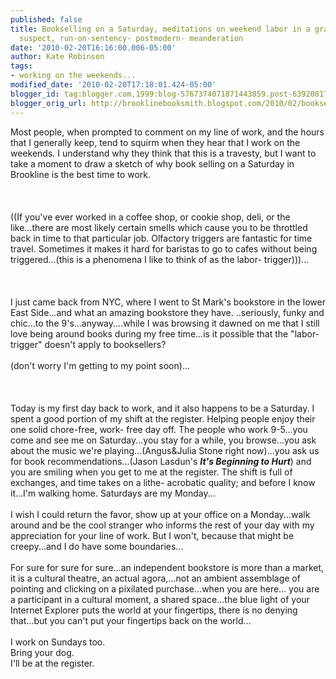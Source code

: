 ```yaml
---
published: false
title: Bookselling on a Saturday, meditations on weekend labor in a grammatically
  suspect, run-on-sentency- postmodern- meanderation
date: '2010-02-20T16:16:00.006-05:00'
author: Kate Robinson
tags:
- working on the weekends...
modified_date: '2010-02-20T17:18:01.424-05:00'
blogger_id: tag:blogger.com,1999:blog-5767374071871443859.post-6392081717991303936
blogger_orig_url: http://brooklinebooksmith.blogspot.com/2010/02/bookselling-on-saturday-meditations-on.html
---
```


Most people, when prompted to comment on my line of work, and the hours that I generally keep, tend to squirm when they hear that I work on the weekends. I understand why they think that this is a travesty, but I want to take a moment to draw a sketch of why book selling on a Saturday in Brookline is the best time to work.<br /><br /><br /><br />((If you've ever worked in a coffee shop, or cookie shop, deli, or the like...there are most likely certain smells which cause you to be throttled back in time to that particular job. Olfactory triggers are fantastic for time travel. Sometimes it makes it hard for baristas to go to cafes without being triggered...(this is a phenomena I like to think of as the labor- trigger)))...<br /><br /><br /><br />I just came back from NYC, where I went to St Mark's bookstore in the lower East Side...and what an amazing bookstore they have. ..seriously, funky and chic...to the 9's...anyway....while I was browsing it dawned on me that I still love being around books during my free time...is it possible that the "labor-trigger" doesn't apply to booksellers?<br /><br />(don't worry I'm getting to my point soon)...<br /><br /><br /><br />Today is my first day back to work, and it also happens to be a Saturday. I spent a good portion of my shift at the register. Helping people enjoy their one solid chore-free, work- free day off. The people who work 9-5...you come and see me on Saturday...you stay for a while, you browse...you ask about the music we're playing...(Angus&amp;Julia Stone right now)...you ask us for book recommendations...(Jason Lasdun's <strong><em>It's Beginning to Hurt</em></strong>) and you are smiling when you get to me at the register. The shift is full of exchanges, and time takes on a lithe- acrobatic quality; and before I know it...I'm walking home. Saturdays are my Monday...<br /><br />I wish I could return the favor, show up at your office on a Monday...walk around and be the cool stranger who informs the rest of your day with my appreciation for your line of work. But I won't, because that might be creepy...and I do have some boundaries...<br /><br />For sure for sure for sure...an independent bookstore is more than a market, it is a cultural theatre, an actual agora,...not an ambient assemblage of pointing and clicking on a pixilated purchase...when you are here... you are a participant in a cultural moment, a shared space...the blue light of your Internet Explorer puts the world at your fingertips, there is no denying that...but you can't put your fingertips back on the world...<br /><br />I work on Sundays too.<br />Bring your dog.<br />I'll be at the register.